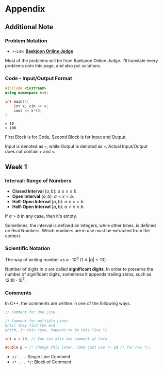 # Appendix

## Additional Note

### Problem Notation

- `/<id>`: [**Baekjoon Online Judge**](https://www.acmicpc.net/)

Most of the problems will be from Baekjoon Online Judge. I'll translate every problems onto this page, and also put solutions.

### Code - Input/Output Format

```cpp
#include <iostream>
using namespace std;

int main(){
    int x; cin >> x;
    cout << x*10;
}
```

```
> 10
< 100
```

First Block is for Code, Second Block is for Input and Output.

Input is denoted as `>`, while Output is denoted as `<`. Actual Input/Output does not contain `>` and `<`.

## Week 1

### Interval: Range of Numbers

- **Closed Interval** $[a, b]$: $a \le x \le b$.
- **Open Interval** $(a, b)$: $a < x < b$.
- **Half-Open Interval** $[a, b)$: $a \le x < b$.
- **Half-Open Interval** $[a, b)$: $a < x \le b$.

If $a > b$ in any case, then it's empty.

Sometimes, the interval is defined on Integers, while other times, is defined on Real Numbers. Which numbers are in use must be extracted from the context.

### Scientific Notation

The way of writing number as $a \cdot 10^{b}$ $(1 \le |a| < 10)$.

Number of digits in $a$ are called **significant digits**. In order to preserve the number of significant digits, sometimes it appends trailing zeros, such as $12.10 \cdot 10^{7}$.

### Comments

In C++, the comments are written in one of the following ways.

```cpp
// Comment for One Line

/* Comment for multiple Lines
Until they find the end
which, in this case, happens to be this line */

int x = 10; // You can also use comment at here

double p = /* change this later, imma just use */ 10 /* for now */;
```

- `// ...`: Single Line Comment
- `/* ... */`: Block of Comment